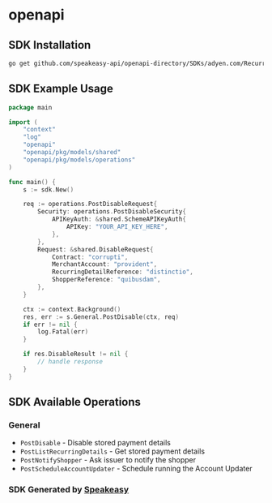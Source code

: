 # openapi

<!-- Start SDK Installation -->
## SDK Installation

```bash
go get github.com/speakeasy-api/openapi-directory/SDKs/adyen.com/RecurringService/30/go
```
<!-- End SDK Installation -->

## SDK Example Usage
<!-- Start SDK Example Usage -->
```go
package main

import (
    "context"
    "log"
    "openapi"
    "openapi/pkg/models/shared"
    "openapi/pkg/models/operations"
)

func main() {
    s := sdk.New()

    req := operations.PostDisableRequest{
        Security: operations.PostDisableSecurity{
            APIKeyAuth: &shared.SchemeAPIKeyAuth{
                APIKey: "YOUR_API_KEY_HERE",
            },
        },
        Request: &shared.DisableRequest{
            Contract: "corrupti",
            MerchantAccount: "provident",
            RecurringDetailReference: "distinctio",
            ShopperReference: "quibusdam",
        },
    }

    ctx := context.Background()
    res, err := s.General.PostDisable(ctx, req)
    if err != nil {
        log.Fatal(err)
    }

    if res.DisableResult != nil {
        // handle response
    }
}
```
<!-- End SDK Example Usage -->

<!-- Start SDK Available Operations -->
## SDK Available Operations


### General

* `PostDisable` - Disable stored payment details
* `PostListRecurringDetails` - Get stored payment details
* `PostNotifyShopper` - Ask issuer to notify the shopper
* `PostScheduleAccountUpdater` - Schedule running the Account Updater
<!-- End SDK Available Operations -->

### SDK Generated by [Speakeasy](https://docs.speakeasyapi.dev/docs/using-speakeasy/client-sdks)
